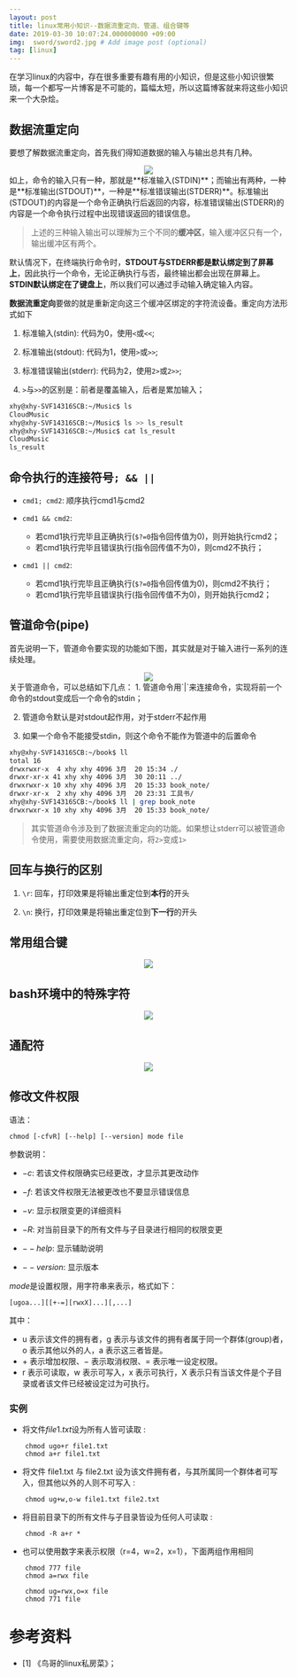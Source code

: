 ```yaml
---
layout: post
title: linux常用小知识--数据流重定向、管道、组合键等
date: 2019-03-30 10:07:24.000000000 +09:00
img:  sword/sword2.jpg # Add image post (optional)
tag: [linux]
---
```


在学习linux的内容中，存在很多重要有趣有用的小知识，但是这些小知识很繁琐，每一个都写一片博客是不可能的，篇幅太短，所以这篇博客就来将这些小知识来一个大杂烩。

## 数据流重定向
要想了解数据流重定向，首先我们得知道数据的输入与输出总共有几种。
<div style="text-align: center">
<img src="{{site.baseurl}}/assets/img/linux/redirection.jpg"/>
</div>
如上，命令的输入只有一种，那就是**标准输入(STDIN)**；而输出有两种，一种是**标准输出(STDOUT)**，一种是**标准错误输出(STDERR)**。标准输出(STDOUT)的内容是一个命令正确执行后返回的内容，标准错误输出(STDERR)的内容是一个命令执行过程中出现错误返回的错误信息。

> 上述的三种输入输出可以理解为三个不同的**缓冲区**，输入缓冲区只有一个，输出缓冲区有两个。

默认情况下，在终端执行命令时，**STDOUT与STDERR都是默认绑定到了屏幕上**，因此执行一个命令，无论正确执行与否，最终输出都会出现在屏幕上。**STDIN默认绑定在了键盘上**，所以我们可以通过手动输入确定输入内容。

**数据流重定向**要做的就是重新定向这三个缓冲区绑定的字符流设备。重定向方法形式如下
1. 标准输入(stdin): 代码为0，使用`<`或`<<`;

2. 标准输出(stdout): 代码为1，使用`>`或`>>`;

3. 标准错误输出(stderr): 代码为2，使用`2>`或`2>>`;

4. `>`与`>>`的区别是：前者是覆盖输入，后者是累加输入；

```bash
xhy@xhy-SVF14316SCB:~/Music$ ls
CloudMusic
xhy@xhy-SVF14316SCB:~/Music$ ls >> ls_result
xhy@xhy-SVF14316SCB:~/Music$ cat ls_result 
CloudMusic
ls_result
```

## 命令执行的连接符号`; && ||`
- `cmd1; cmd2`: 顺序执行cmd1与cmd2

- `cmd1 && cmd2`: 
    - 若cmd1执行完毕且正确执行(`$?=0`指令回传值为0)，则开始执行cmd2；
    - 若cmd1执行完毕且错误执行(指令回传值不为0)，则cmd2不执行；

- `cmd1 || cmd2`:
    - 若cmd1执行完毕且正确执行(`$?=0`指令回传值为0)，则cmd2不执行；
    - 若cmd1执行完毕且错误执行(指令回传值不为0)，则开始执行cmd2；

## 管道命令(pipe)
首先说明一下，管道命令要实现的功能如下图，其实就是对于输入进行一系列的连续处理。
<div style="text-align: center">
<img src="{{site.baseurl}}/assets/img/linux/redirection.jpg"/>
</div>
关于管道命令，可以总结如下几点：
1. 管道命令用`|`来连接命令，实现将前一个命令的stdout变成后一个命令的stdin；

2. 管道命令默认是对stdout起作用，对于stderr不起作用

3. 如果一个命令不能接受stdin，则这个命令不能作为管道中的后置命令

```bash
xhy@xhy-SVF14316SCB:~/book$ ll
total 16
drwxrwxr-x  4 xhy xhy 4096 3月  20 15:34 ./
drwxr-xr-x 41 xhy xhy 4096 3月  30 20:11 ../
drwxrwxr-x 10 xhy xhy 4096 3月  20 15:33 book_note/
drwxr-xr-x  2 xhy xhy 4096 3月  20 23:31 工具书/
xhy@xhy-SVF14316SCB:~/book$ ll | grep book_note
drwxrwxr-x 10 xhy xhy 4096 3月  20 15:33 book_note/
```

> 其实管道命令涉及到了数据流重定向的功能。如果想让stderr可以被管道命令使用，需要使用数据流重定向，将`2>`变成`1>`

## 回车与换行的区别
1. `\r`:   回车，打印效果是将输出重定位到**本行**的开头

2. `\n`:   换行，打印效果是将输出重定位到**下一行**的开头

## 常用组合键
<div style="text-align: center">
<img src="{{site.baseurl}}/assets/img/linux/combine_input.png"/>
</div>

## bash环境中的特殊字符
<div style="text-align: center">
<img src="{{site.baseurl}}/assets/img/linux/special_character.png"/>
</div>

## 通配符
<div style="text-align: center">
<img src="{{site.baseurl}}/assets/img/linux/common_character.png"/>
</div>

## 修改文件权限
语法：

    chmod [-cfvR] [--help] [--version] mode file

参数说明：

- $-c$: 若该文件权限确实已经更改，才显示其更改动作

- $-f$: 若该文件权限无法被更改也不要显示错误信息

- $-v$: 显示权限变更的详细资料

- $-R$: 对当前目录下的所有文件与子目录进行相同的权限变更

- $--help$: 显示辅助说明

- $--version$: 显示版本

$mode$是设置权限，用字符串来表示，格式如下：

    [ugoa...][[+-=][rwxX]...][,...]

其中：
- u 表示该文件的拥有者，g 表示与该文件的拥有者属于同一个群体(group)者，o 表示其他以外的人，a 表示这三者皆是。
- $+$ 表示增加权限、$-$ 表示取消权限、$=$ 表示唯一设定权限。
- r 表示可读取，w 表示可写入，x 表示可执行，X 表示只有当该文件是个子目录或者该文件已经被设定过为可执行。

### 实例
- 将文件$file1.txt$设为所有人皆可读取 :
```
    chmod ugo+r file1.txt
    chmod a+r file1.txt
```
- 将文件 file1.txt 与 file2.txt 设为该文件拥有者，与其所属同一个群体者可写入，但其他以外的人则不可写入 :
```
    chmod ug+w,o-w file1.txt file2.txt
```
- 将目前目录下的所有文件与子目录皆设为任何人可读取 :
```
    chmod -R a+r *
```
- 也可以使用数字来表示权限（r=4，w=2，x=1），下面两组作用相同
```
    chmod 777 file
    chmod a=rwx file

    chmod ug=rwx,o=x file
    chmod 771 file
```

# 参考资料
- [1] 《鸟哥的linux私房菜》；

